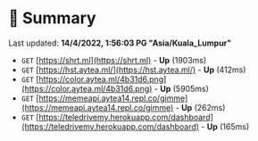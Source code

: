 # 📖 Summary
Last updated: **14/4/2022, 1:56:03 PG "Asia/Kuala_Lumpur"**

- `GET` [https://shrt.ml](https://shrt.ml) - **Up** (1903ms)
- `GET` [https://hst.aytea.ml/](https://hst.aytea.ml/) - **Up** (412ms)
- `GET` [https://color.aytea.ml/4b31d6.png](https://color.aytea.ml/4b31d6.png) - **Up** (5905ms)
- `GET` [https://memeapi.aytea14.repl.co/gimme](https://memeapi.aytea14.repl.co/gimme) - **Up** (262ms)
- `GET` [https://teledrivemy.herokuapp.com/dashboard](https://teledrivemy.herokuapp.com/dashboard) - **Up** (165ms)
